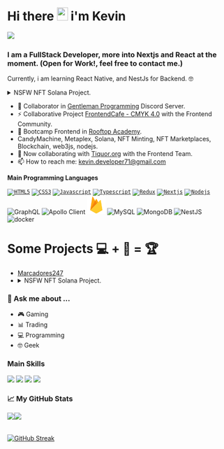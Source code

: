 # Hi there <img src="https://media.giphy.com/media/hvRJCLFzcasrR4ia7z/giphy.gif" width="25px" height="30px" /> i'm Kevin
![](https://visitor-badge.glitch.me/badge?page_id=kevin-dev71.kevin-dev71)
<br />
### I am a FullStack Developer, more into Nextjs and React at the moment. (Open for Work!, feel free to contact me.)

Currently, i am learning React Native, and NestJs for Backend. 🤓

<details>
  <summary>NSFW NFT Solana Project.</summary>
  https://aiko.io/ is a Erotic Solana stakeable NFT collection, powered by rust, solana/web3.js and nextjs.
  https://aiko.art/ is a Erotic NFT Storefront and NFT Marketplace, powered by rust, solana/web3.js and nextjs.
</details>

- 🔭 Collaborator in [Gentleman Programming](https://discord.gg/sqRpMcm5) Discord Server.
- ⚡ Collaborative Project [FrontendCafe - CMYK 4.0](https://github.com/frontendcafe/cmyk-strawberry) with the Frontend Community.
- 🌱 Bootcamp Frontend in [Rooftop Academy](https://www.rooftopacademy.com/).
- CandyMachine, Metaplex, Solana, NFT Minting, NFT Marketplaces, Blockchain, web3js, nodejs.
- 🔭 Now collaborating with [Tiquor.org](https://github.com/tiquor) with the Frontend Team.
- 📫 How to reach me: kevin.developer71@gmail.com

**Main Programming Languages**

<code><a href="https://github.com/kevin-dev71?tab=repositories&language=HTML"><img height="42" title="HTML5" alt="HTML5" src="https://cdn.svgporn.com/logos/html-5.svg"></a></code>
<code><a href="https://github.com/kevin-dev71?tab=repositories&language=CSS"><img height="42" title="CSS3" alt="CSS3" src="https://cdn.svgporn.com/logos/css-3.svg"></a></code>
<code><a href="https://github.com/kevin-dev71?tab=repositories&language=javascript"><img height="36" title="Javascript" alt="Javascript" src="https://cdn.svgporn.com/logos/javascript.svg"></a></code>
<code><a href="https://github.com/kevin-dev71?tab=repositories&language=typescript"><img height="42" title="Typescript" alt="Typescript" src="https://www.pngkey.com/png/detail/826-8263457_react-with-typescript-react.png"></a></code>
<code><a href="https://github.com/kevin-dev71?tab=repositories&language=typescript"><img height="42" title="Redux" alt="Redux" src="https://img2.freepng.es/20180511/zie/kisspng-redux-react-javascript-vue-js-single-page-applicat-5af5cde3d3a5e8.2671715915260584678669.jpg"></a></code>
<code><a href="https://github.com/kevin-dev71?tab=repositories&language=typescript"><img height="42" title="Nextjs" alt="Nextjs" src="https://nextjs.org/static/favicon/favicon.ico"></a></code>
<code><a href="https://github.com/kevin-dev71?tab=repositories&language=node"><img height="42" title="Nodejs" alt="Nodejs" src="https://image.pngaaa.com/703/4547703-small.png"></a></code><img height="42" title="GraphQL" alt="GraphQL" src="https://listimg.pinclipart.com/picdir/s/544-5441989_graphql-graphql-logo-png-clipart.png">
<img height="42" title="Apollo Client" alt="Apollo Client" src="https://miro.medium.com/max/400/1*2iQRjEG1CmOcpTacuxbPjA.png">
<img height="42" title="Firebase" alt="Firebase" src="https://raw.githubusercontent.com/github/explore/80688e429a7d4ef2fca1e82350fe8e3517d3494d/topics/firebase/firebase.png">
<img src="https://e7.pngegg.com/pngimages/429/72/png-clipart-mysql-database-graphics-microsoft-access-logo-blue-web-design-thumbnail.png" alt="MySQL" width="40" height="40"/>
<img src="https://cdn.icon-icons.com/icons2/2415/PNG/512/mongodb_plain_wordmark_logo_icon_146423.png" alt="MongoDB" width="40" height="40"/>
<img src="https://nestjs.com/img/logo-small.svg" alt="NestJS" width="40" height="40"/>
<img src="https://www.howtogeek.com/wp-content/uploads/csit/2021/04/075c8694.jpeg?width=1198&trim=1,1&bg-color=000&pad=1,1" alt="docker" width="75" height="40"/>


# Some Projects 💻 + 🧠 = 🏆
- [Marcadores247](https://www.marcadores247.com/)
- <details>
  <summary>NSFW NFT Solana Project.</summary>
  https://aiko.io/ is a Erotic Solana stakeable NFT collection, powered by rust, solana/web3.js and nextjs.
</details>

### 💬 Ask me about ...
 - 🎮 Gaming
 - 📊 Trading
 - 💻 Programming
 - 🤓 Geek

### Main Skills
![](https://img.shields.io/badge/Framework-React-informational?style=flat&logo=react&logoColor=white&color=3bac3a)
![](https://img.shields.io/badge/Language-TypeScript-informational?style=flat&logo=typescript&logoColor=white&color=3bac3a)
![](https://img.shields.io/badge/Language-JavaScript-informational?style=flat&logo=javascript&logoColor=white&color=3bac3a)
![](https://img.shields.io/badge/Database-MongoDB-informational?style=flat&logo=mongodb&logoColor=white&color=3bac3a)

### 📈 My GitHub Stats

<div><img height="150px" src="https://github-readme-stats.vercel.app/api?username=kevin-dev71&sshow_icons=true&theme=gotham&count_private=true" /><img height="150px" src="https://github-readme-stats.vercel.app/api/top-langs?username=kevin-dev71&exclude_repo=ishrimp,traderapp,tradingapp,learning.test&layout=compact&theme=monokai&count_private=true" /></div>
<br />

[![GitHub Streak](https://github-readme-streak-stats.herokuapp.com/?user=kevin-dev71&theme=dark&background=000000)](https://git.io/streak-stats)
<!--
**kevin-dev71/kevin-dev71** is a ✨ _special_ ✨ repository because its `README.md` (this file) appears on your GitHub profile.

Here are some ideas to get you started:

- 🔭 I’m currently working on ...
- 🌱 I’m currently learning ...
- 👯 I’m looking to collaborate on ...
- 🤔 I’m looking for help with ...
- 💬 Ask me about ...
- 📫 How to reach me: ...
- 😄 Pronouns: ...
- ⚡ Fun fact: ...
-->
